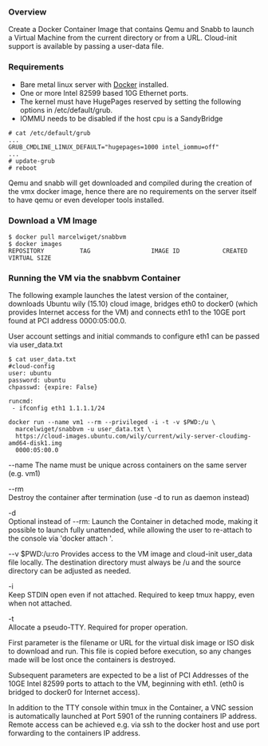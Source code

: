 ### Overview

Create a Docker Container Image that contains Qemu and Snabb to launch a Virtual
Machine from the current directory or from a URL. Cloud-init support is available by
passing a user-data file.

### Requirements

- Bare metal linux server with [Docker](https://www.docker.com) installed. 
- One or more Intel 82599 based 10G Ethernet ports. 
- The kernel must have HugePages reserved by setting the following options in /etc/default/grub.
- IOMMU needs to be disabled if the host cpu is a SandyBridge 

```
# cat /etc/default/grub
...
GRUB_CMDLINE_LINUX_DEFAULT="hugepages=1000 intel_iommu=off"
...
# update-grub
# reboot
```

Qemu and snabb will get downloaded and compiled during the creation of the vmx docker image, hence there are no requirements on the server itself to have qemu or even developer tools installed.

### Download a VM Image 

```
$ docker pull marcelwiget/snabbvm
$ docker images
REPOSITORY          TAG                 IMAGE ID            CREATED             VIRTUAL SIZE
```

### Running the VM via the snabbvm Container

The following example launches the latest version of the container, downloads
Ubuntu wily (15.10) cloud image, bridges eth0 to docker0 (which provides 
Internet access for the VM) and connects eth1 to the 10GE port found at PCI address
0000:05:00.0.

User account settings and initial commands to configure eth1 can be passed via 
user_data.txt

```
$ cat user_data.txt
#cloud-config
user: ubuntu
password: ubuntu
chpasswd: {expire: False}

runcmd:
 - ifconfig eth1 1.1.1.1/24
```

```
docker run --name vm1 --rm --privileged -i -t -v $PWD:/u \
  marcelwiget/snabbvm -u user_data.txt \
  https://cloud-images.ubuntu.com/wily/current/wily-server-cloudimg-amd64-disk1.img
  0000:05:00.0
```

--name <name> 
The name must be unique across containers on the same server (e.g. vm1)

--rm          
Destroy the container after termination (use -d to run as daemon instead)

-d            
Optional instead of --rm: Launch the Container in detached mode, making it possible to launch fully unattended, while allowing the user to re-attach to the console via 'docker attach <name>'.

--v $PWD:/u:ro
Provides access to the VM image and cloud-init user_data file locally.
The destination directory must always be /u and the source directory can be adjusted as needed.

-i          
Keep STDIN open even if not attached. Required to keep tmux happy, even when
not attached.

-t          
Allocate a pseudo-TTY. Required for proper operation.

First parameter is the filename or URL for the virtual disk image or ISO disk
to download and run. This file is copied before execution, so any changes made 
will be lost once the containers is destroyed.

Subsequent parameters are expected to be a list of PCI Addresses of the 10GE 
Intel 82599 ports to attach to the VM, beginning with eth1. (eth0 is bridged
to docker0 for Internet access).

In addition to the TTY console within tmux in the Container, a VNC session is
automatically launched at Port 5901 of the running containers IP address. Remote
access can be achieved e.g. via ssh to the docker host and use port forwarding to the
containers IP address.


